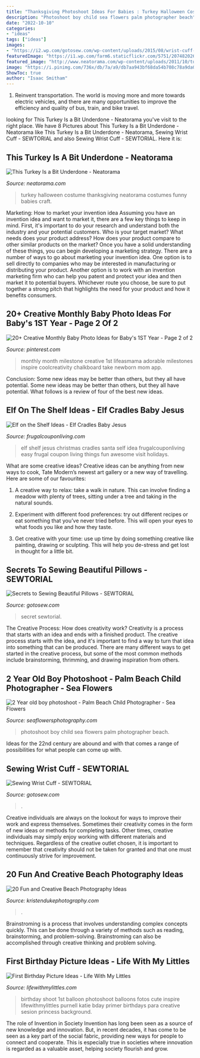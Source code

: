 ```yaml
---
title: "Thanksgiving Photoshoot Ideas For Babies : Turkey Halloween Costume Thanksgiving Neatorama Costumes Funny Babies Craft"
description: "Photoshoot boy child sea flowers palm photographer beach"
date: "2022-10-10"
categories:
- "ideas"
tags: ["ideas"]
images:
- "https://i2.wp.com/gotosew.com/wp-content/uploads/2015/08/wrist-cuff-20.jpg?fit=1200%2C1600&amp;ssl=1"
featuredImage: "https://i1.wp.com/farm6.staticflickr.com/5751/20748202635_e307e2bc76_c.jpg?resize=534%2C800&amp;ssl=1"
featured_image: "http://www.neatorama.com/wp-content/uploads/2011/10/turkey-500x375.jpg"
image: "https://i.pinimg.com/736x/db/7a/a9/db7aa943bf68da54b708c78a9da09430--monthly-baby-chalkboard-monthly-baby-stats.jpg"
ShowToc: true
author: "Isaac Smitham"
---
```



1) Reinvent transportation. The world is moving more and more towards electric vehicles, and there are many opportunities to improve the efficiency and quality of bus, train, and bike travel. 

	

		
looking for This Turkey Is a Bit Underdone - Neatorama you've visit to the right place. We have 8 Pictures about This Turkey Is a Bit Underdone - Neatorama like This Turkey Is a Bit Underdone - Neatorama, Sewing Wrist Cuff - SEWTORIAL and also Sewing Wrist Cuff - SEWTORIAL. Here it is:
		
    
## This Turkey Is A Bit Underdone - Neatorama

<img loading=lazy src="http://www.neatorama.com/wp-content/uploads/2011/10/turkey-500x375.jpg" onerror="this.onerror=null;this.src='https://tse4.mm.bing.net/th?id=OIP.evM4GSur12dUE_mD0Cn-5wHaFj&amp;pid=15.1';" alt="This Turkey Is a Bit Underdone - Neatorama">

_Source: neatorama.com_

>turkey halloween costume thanksgiving neatorama costumes funny babies craft. 

	

Marketing: How to market your invention idea
Assuming you have an invention idea and want to market it, there are a few key things to keep in mind. First, it's important to do your research and understand both the industry and your potential customers. Who is your target market? What needs does your product address? How does your product compare to other similar products on the market? Once you have a solid understanding of these things, you can begin developing a marketing strategy.
There are a number of ways to go about marketing your invention idea. One option is to sell directly to companies who may be interested in manufacturing or distributing your product. Another option is to work with an invention marketing firm who can help you patent and protect your idea and then market it to potential buyers. Whichever route you choose, be sure to put together a strong pitch that highlights the need for your product and how it benefits consumers.

    
## 20+ Creative Monthly Baby Photo Ideas For Baby&#039;s 1ST Year - Page 2 Of 2

<img loading=lazy src="https://i.pinimg.com/736x/db/7a/a9/db7aa943bf68da54b708c78a9da09430--monthly-baby-chalkboard-monthly-baby-stats.jpg" onerror="this.onerror=null;this.src='https://tse3.mm.bing.net/th?id=OIP.rr-VUEzgnikCPKHmhRONGwHaJ4&amp;pid=15.1';" alt="20+ Creative Monthly Baby Photo Ideas for Baby&#039;s 1ST Year - Page 2 of 2">

_Source: pinterest.com_

>monthly month milestone creative 1st lifeasmama adorable milestones inspire coolcreativity chalkboard take newborn mom app. 

	

Conclusion: Some new ideas may be better than others, but they all have potential.
Some new ideas may be better than others, but they all have potential. What follows is a review of four of the best new ideas.

    
## Elf On The Shelf Ideas - Elf Cradles Baby Jesus

<img loading=lazy src="https://www.frugalcouponliving.com/wp-content/uploads/2014/11/elf-on-the-shelf-ideas-baby-jesus-frugal-coupon-living.jpg" onerror="this.onerror=null;this.src='https://tse1.mm.bing.net/th?id=OIP.TMzgcSbo_BwL1m0SnThD1wHaLH&amp;pid=15.1';" alt="Elf on the Shelf Ideas - Elf Cradles Baby Jesus">

_Source: frugalcouponliving.com_

>elf shelf jesus christmas cradles santa self idea frugalcouponliving easy frugal coupon living things fun awesome visit holidays. 

	

What are some creative ideas?
Creative ideas can be anything from new ways to cook, Tate Modern’s newest art gallery or a new way of travelling. Here are some of our favourites:
1. A creative way to relax: take a walk in nature. This can involve finding a meadow with plenty of trees, sitting under a tree and taking in the natural sounds.

2. Experiment with different food preferences: try out different recipes or eat something that you’ve never tried before. This will open your eyes to what foods you like and how they taste.

3. Get creative with your time: use up time by doing something creative like painting, drawing or sculpting. This will help you de-stress and get lost in thought for a little bit.

    
## Secrets To Sewing Beautiful Pillows - SEWTORIAL

<img loading=lazy src="https://i0.wp.com/gotosew.com/wp-content/uploads/2015/06/Pillow1-1.jpg?resize=700%2C467&amp;ssl=1" onerror="this.onerror=null;this.src='https://tse1.mm.bing.net/th?id=OIP.gGXo4aQ8Dzpc-S1efVVoAAHaE8&amp;pid=15.1';" alt="Secrets to Sewing Beautiful Pillows - SEWTORIAL">

_Source: gotosew.com_

>secret sewtorial. 

	

The Creative Process: How does creativity work?
Creativity is a process that starts with an idea and ends with a finished product. The creative process starts with the idea, and it's important to find a way to turn that idea into something that can be produced. There are many different ways to get started in the creative process, but some of the most common methods include brainstorming, thrimming, and drawing inspiration from others.

    
## 2 Year Old Boy Photoshoot - Palm Beach Child Photographer - Sea Flowers

<img loading=lazy src="http://seaflowersphotography.com/wp-content/uploads/2018/07/EV3A2935-copy.jpg" onerror="this.onerror=null;this.src='https://tse2.mm.bing.net/th?id=OIP.jPLE7QEMDA6h8UmlHDwn2AHaLH&amp;pid=15.1';" alt="2 Year old boy photoshoot - Palm Beach Child Photographer - Sea Flowers">

_Source: seaflowersphotography.com_

>photoshoot boy child sea flowers palm photographer beach. 

	

Ideas for the 22nd century are abound and with that comes a range of possibilities for what people can come up with.

    
## Sewing Wrist Cuff - SEWTORIAL

<img loading=lazy src="https://i2.wp.com/gotosew.com/wp-content/uploads/2015/08/wrist-cuff-20.jpg?fit=1200%2C1600&amp;ssl=1" onerror="this.onerror=null;this.src='https://tse3.mm.bing.net/th?id=OIP.EYLxdl3J5IiKntrp7DMlmAHaJ4&amp;pid=15.1';" alt="Sewing Wrist Cuff - SEWTORIAL">

_Source: gotosew.com_

>. 

	

Creative individuals are always on the lookout for ways to improve their work and express themselves. Sometimes their creativity comes in the form of new ideas or methods for completing tasks. Other times, creative individuals may simply enjoy working with different materials and techniques. Regardless of the creative outlet chosen, it is important to remember that creativity should not be taken for granted and that one must continuously strive for improvement.

    
## 20 Fun And Creative Beach Photography Ideas

<img loading=lazy src="https://www.kristendukephotography.com/wp-content/uploads/2015/03/wedding-e1427816811656.jpg" onerror="this.onerror=null;this.src='https://tse2.mm.bing.net/th?id=OIP.zzSe4dUbJBPDbgO36wONgQHaLH&amp;pid=15.1';" alt="20 Fun and Creative Beach Photography Ideas">

_Source: kristendukephotography.com_

>. 

	

Brainstroming is a process that involves understanding complex concepts quickly. This can be done through a variety of methods such as reading, brainstorming, and problem-solving. Brainstroming can also be accomplished through creative thinking and problem solving.

    
## First Birthday Picture Ideas - Life With My Littles

<img loading=lazy src="https://i1.wp.com/farm6.staticflickr.com/5751/20748202635_e307e2bc76_c.jpg?resize=534%2C800&amp;ssl=1" onerror="this.onerror=null;this.src='https://tse3.mm.bing.net/th?id=OIP.FmpInsFgbsrVtn7Oedz70gHaLG&amp;pid=15.1';" alt="First Birthday Picture Ideas - Life With My Littles">

_Source: lifewithmylittles.com_

>birthday shoot 1st balloon photoshoot balloons fotos cute inspire lifewithmylittles purnell katie bday primer birthdays para creative sesion princess background. 

	

The role of Invention in Society
Invention has long been seen as a source of new knowledge and innovation. But, in recent decades, it has come to be seen as a key part of the social fabric, providing new ways for people to connect and cooperate. This is especially true in societies where innovation is regarded as a valuable asset, helping society flourish and grow.

